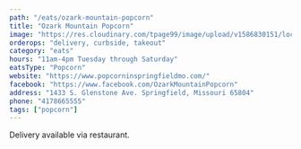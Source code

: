 ```yaml
---
path: "/eats/ozark-mountain-popcorn"
title: "Ozark Mountain Popcorn"
image: "https://res.cloudinary.com/tpage99/image/upload/v1586830151/local417eats/local417eatslogo.png"
orderops: "delivery, curbside, takeout"
category: "eats"
hours: "11am-4pm Tuesday through Saturday"
eatsType: "Popcorn"
website: "https://www.popcorninspringfieldmo.com/"
facebook: "https://www.facebook.com/OzarkMountainPopcorn"
address: "1433 S. Glenstone Ave. Springfield, Missouri 65804"
phone: "4178665555"
tags: ["popcorn"]
---
```


Delivery available via restaurant.